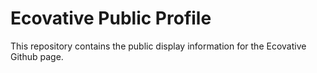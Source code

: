 # Ecovative Public Profile

This repository contains the public display information for the Ecovative Github page.
